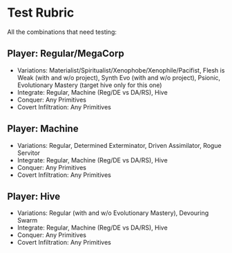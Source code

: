 # Test Rubric

All the combinations that need testing:

## Player: Regular/MegaCorp

* Variations: Materialist/Spiritualist/Xenophobe/Xenophile/Pacifist, Flesh is Weak (with and w/o project), Synth Evo (with and w/o project), Psionic, Evolutionary Mastery (target hive only for this one)
* Integrate: Regular, Machine (Reg/DE vs DA/RS), Hive
* Conquer: Any Primitives
* Covert Infiltration: Any Primitives

## Player: Machine

* Variations: Regular, Determined Exterminator, Driven Assimilator, Rogue Servitor
* Integrate: Regular, Machine (Reg/DE vs DA/RS), Hive
* Conquer: Any Primitives
* Covert Infiltration: Any Primitives

## Player: Hive

* Variations: Regular (with and w/o Evolutionary Mastery), Devouring Swarm
* Integrate: Regular, Machine (Reg/DE vs DA/RS), Hive
* Conquer: Any Primitives
* Covert Infiltration: Any Primitives